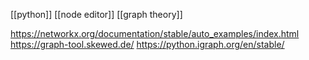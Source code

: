 [[python]]
[[node editor]]
[[graph theory]]

https://networkx.org/documentation/stable/auto_examples/index.html
https://graph-tool.skewed.de/
https://python.igraph.org/en/stable/
